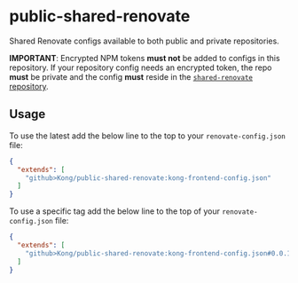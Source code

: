 # public-shared-renovate

Shared Renovate configs available to both public and private repositories.

**IMPORTANT**: Encrypted NPM tokens **must not** be added to configs in this repository. If your repository config needs an encrypted token, the repo **must** be private and the config **must** reside in the [`shared-renovate` repository](https://github.com/Kong/shared-renovate).

## Usage

To use the latest add the below line to the top to your `renovate-config.json` file:

```json
{
  "extends": [
    "github>Kong/public-shared-renovate:kong-frontend-config.json"
  ]
}
```

To use a specific tag add the below line to the top of your `renovate-config.json` file:

```json
{
  "extends": [
    "github>Kong/public-shared-renovate:kong-frontend-config.json#0.0.1"
  ]
}
```
